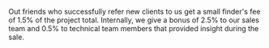 Out friends who successfully refer new clients to us get a small finder's fee of
1.5% of the project total. Internally, we give a bonus of 2.5% to our sales
team and 0.5% to technical team members that provided insight during the
sale.
